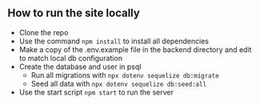 ## How to run the site locally

- Clone the repo
- Use the command ```npm install``` to install all dependencies
- Make a copy of the .env.example file in the backend directory and edit to match local db configuration
- Create the database and user in psql
  * Run all migrations with ```npx dotenv sequelize db:migrate```
  * Seed all data with ```npx dotenv sequelize db:seed:all```
- Use the start script ```npm start``` to run the server